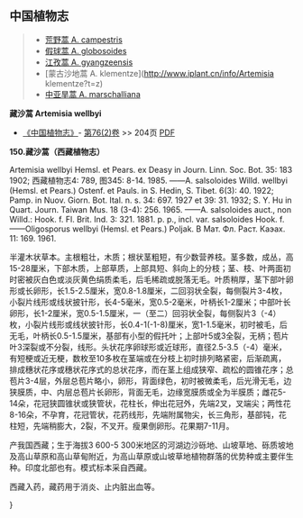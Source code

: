 

## 中国植物志

> * [荒野蒿  A.  campestris](Artemisia-campestris-荒野蒿.md)
> * [假球蒿  A.  globosoides](Artemisia-globosoides-假球蒿.md)
> * [江孜蒿  A.  gyangzeensis](Artemisia-gyangzeensis-江孜蒿.md)
> * [蒙古沙地蒿  A.  klementze](http://www.iplant.cn/info/Artemisia klementze?t=z)
> * [中亚旱蒿  A.  marschalliana](Artemisia-marschalliana-中亚旱蒿.md)


**藏沙蒿 Artemisia wellbyi**

* [《中国植物志》](http://www.iplant.cn/frps)- [第76(2)卷](http://www.iplant.cn/frps/vol/76(2)) >> 204页 [PDF](http://www.iplant.cn/frps/pdf/76(2)/204.PDF)


**150.藏沙蒿（西藏植物志）**

Artemisia wellbyi Hemsl. et Pears. ex Deasy in Journ. Linn. Soc. Bot. 35: 183 1902; 西藏植物志4: 789, 图345: 8-14. 1985. ——A. salsoloides Willd. wellbyi (Hemsl. et Pears.) Ostenf. et Pauls. in S. Hedin, S. Tibet. 6(3): 40. 1922; Pamp. in Nuov. Giorn. Bot. Ital. n. s. 34: 697. 1927 et 39: 31. 1932; S. Y. Hu in Quart. Journ. Taiwan Mus. 18 (3-4): 256. 1965. ——A. salsoloides auct., non Willd.: Hook. f. Fl. Brit. Ind. 3: 321. 1881. p. p., incl. var. salsoloides Hook. f.——Oligosporus wellbyi (Hemsl. et Pears.) Poljak. В Мат. Фл. Раст. Каэах. 11: 169. 1961.

半灌木状草本。主根粗壮，木质；根状茎粗短，有少数营养枝。茎多数，成丛，高15-28厘米，下部木质，上部草质，上部具短、斜向上的分枝；茎、枝、叶两面初时密被灰白色或淡灰黄色绢质柔毛，后毛稀疏或脱落无毛。叶质稍厚，茎下部叶卵形或长卵形，长1.5-2.5厘米，宽0.8-1.8厘米，二回羽状全裂，每侧裂片3-4枚，小裂片线形或线状披针形，长4-5毫米，宽0.5-2毫米，叶柄长1-2厘米；中部叶长卵形，长1-2厘米，宽0.5-1.5厘米，一（至二）回羽状全裂，每侧裂片3（-4）枚，小裂片线形或线状披针形，长0.4-1(-1-8)厘米，宽1-1.5毫米，初时被毛，后无毛，叶柄长0.5-1.5厘米，基部有小型的假托叶；上部叶5或3全裂，无柄；苞片叶3深裂或不分裂，线形。头状花序卵球形或近球形，直径2.5-3.5（-4）毫米，有短梗或近无梗，数枚至10多枚在茎端或在分枝上初时排列略紧密，后渐疏离，排成穗状花序或穗状花序式的总状花序，而在茎上组成狭窄、疏松的圆锥花序；总苞片3-4层，外层总苞片略小，卵形，背面绿色，初时被微柔毛，后光滑无毛，边狭膜质，中、内层总苞片长卵形，背面无毛，边缘宽膜质或全为半膜质；雌花5-14朵，花冠狭圆锥状或狭管状，花柱长，伸出花冠外，先端2叉，叉端尖；两性花8-16朵，不孕育，花冠管状，花药线形，先端附属物尖，长三角形，基部钝，花柱短，先端稍膨大，2裂，不叉开。瘦果倒卵形。花果期7-11月。

产我国西藏；生于海拔3 600-5 300米地区的河湖边沙砾地、山坡草地、砾质坡地及高山草原和高山草甸附近，为高山草原或山坡草地植物群落的优势种或主要伴生种。印度北部也有。模式标本采自西藏。

西藏入药，藏药用于消炎、止内脏出血等。

}